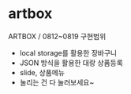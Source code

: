 # artbox
ARTBOX / 0812~0819
구현범위
- local storage를 활용한 장바구니
- JSON 방식을 활용한 대랑 상품등록
- slide, 상품메뉴
- 눌리는 건 다 눌러보세요~
